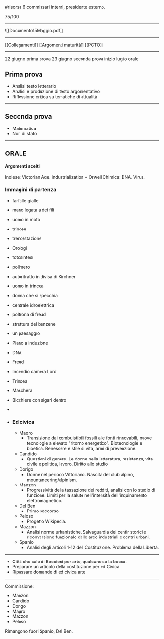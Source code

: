 #risorsa 
6 commissari interni, presidente esterno. 

75/100


---

![[Documento15Maggio.pdf]]
___

[[Collegamenti]]
[[Argomenti maturità]]
[[PCTO]]

---

22 giugno prima prova 
23 giugno seconda prova 
inizio luglio orale


## **Prima prova**
- Analisi testo letterario 
- Analisi e produzione di testo argomentativo 
- Riflessione critica su tematiche di attualità
___
## **Seconda prova**
- Matematica 
- Non di stato 


---
## **ORALE**

#### Argomenti scelti
Inglese: Victorian Age, industrialization + Orwell
Chimica: DNA, Virus. 

### Immagini di partenza
- farfalle gialle
- mano legata a dei fili
- uomo in moto
- trincee
- treno/stazione
- Orologi
- fotosintesi
- polimero
- autoritratto in divisa di Kirchner
- uomo in trincea
- donna che si specchia
- centrale idroelettrica
- poltrona di freud
- struttura del benzene 
- un paesaggio
- Piano a induzione
- DNA
- Freud
- Incendio camera Lord
- Trincea
- Maschera
- Bicchiere con sigari dentro
- 

- ### Ed civica
	- Magro
		- Transizione dai combuistibili fossili alle fonti rinnovabili, nuove tecnologie a elevato "ritorno energetico". Biotecnologie e bioetica. Benessere e stile di vita, armi di prevenzione. 
	- Candido
		- Questioni di genere. Le donne nella letteratura, resistenza, vita civile e politica, lavoro. Diritto allo studio
	- Dorigo
		- Donne nel periodo Vittoriano. Nascita del club alpino, mountaneering/alpinism. 
	- Manzon
		- Progressività della tassazione dei redditi, analisi con lo studio di funzione. Limiti per la salute nell'intensità dell'inquinamento elettromagnetico. 
	- Del Ben
		- Primo soccorso
	- Peloso
		- Progetto Wikipedia. 
	- Mazzon
		- Analisi norme urbanistiche. Salvaguardia dei centir storici e riconversione funzionale delle aree industriali  e centri urbani. 
	- Spanio
		- Analisi degli articoli 1-12 dell Costituzione. Problema della Libertà. 

---


- Città che sale di Boccioni per arte, qualcuno se la becca. 
- Preparare un articolo della costituzione per ed Civica
- Ripassare domande di ed civica arte 


---
Commissione: 
- Manzon
- Candido
- Dorigo
- Magro
- Mazzon
- Peloso

Rimangono fuori Spanio, Del Ben. 


